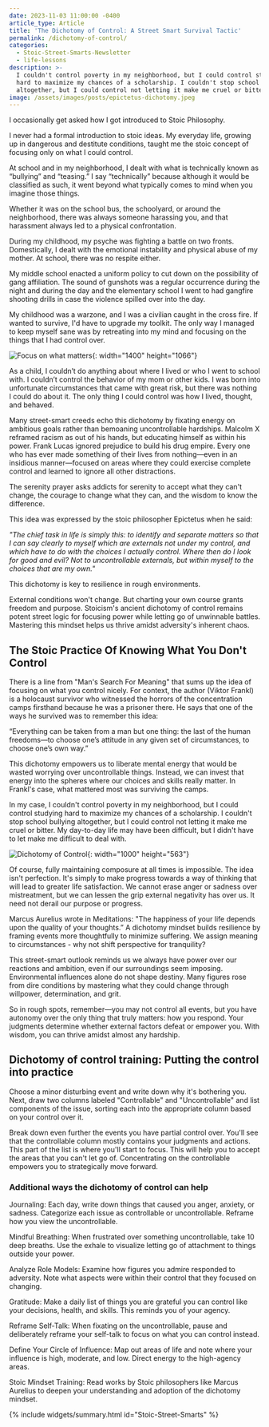 ```yaml
---
date: 2023-11-03 11:00:00 -0400
article_type: Article
title: 'The Dichotomy of Control: A Street Smart Survival Tactic'
permalink: /dichotomy-of-control/
categories:
  - Stoic-Street-Smarts-Newsletter
  - life-lessons
description: >-
  I couldn't control poverty in my neighborhood, but I could control studying
  hard to maximize my chances of a scholarship. I couldn't stop school bullying
  altogether, but I could control not letting it make me cruel or bitter.
image: /assets/images/posts/epictetus-dichotomy.jpeg
---
```

I occasionally get asked how I got introduced to Stoic Philosophy.

I never had a formal introduction to stoic ideas. My everyday life, growing up in dangerous and destitute conditions, taught me the stoic concept of focusing only on what I could control.

At school and in my neighborhood, I dealt with what is technically known as “bullying” and “teasing.” I say “technically” because although it would be classified as such, it went beyond what typically comes to mind when you imagine those things.

Whether it was on the school bus, the schoolyard, or around the neighborhood, there was always someone harassing you, and that harassment always led to a physical confrontation.

During my childhood, my psyche was fighting a battle on two fronts. Domestically, I dealt with the emotional instability and physical abuse of my mother. At school, there was no respite either.

My middle school enacted a uniform policy to cut down on the possibility of gang affiliation. The sound of gunshots was a regular occurrence during the night and during the day and the elementary school I went to had gangfire shooting drills in case the violence spilled over into the day.

My childhood was a warzone, and I was a civilian caught in the cross fire. If wanted to survive, I'd have to upgrade my toolkit. The only way I managed to keep myself sane was by retreating into my mind and focusing on the things that I had control over.

![Focus on what matters](/assets/images/posts/things-that-matter.jpeg "Focus on what matters"){: width="1400" height="1066"}

As a child, I couldn’t do anything about where I lived or who I went to school with. I couldn’t control the behavior of my mom or other kids. I was born into unfortunate circumstances that came with great risk, but there was nothing I could do about it. The only thing I could control was how I lived, thought, and behaved.

Many street-smart creeds echo this dichotomy by fixating energy on ambitious goals rather than bemoaning uncontrollable hardships. Malcolm X reframed racism as out of his hands, but educating himself as within his power. Frank Lucas ignored prejudice to build his drug empire. Every one who has ever made something of their lives from nothing—even in an insidious manner—focused on areas where they could exercise complete control and learned to ignore all other distractions.

The serenity prayer asks addicts for serenity to accept what they can't change, the courage to change what they can, and the wisdom to know the difference.

This idea was expressed by the stoic philosopher Epictetus when he said:

*"The chief task in life is simply this: to identify and separate matters so that I can say clearly to myself which are externals not under my control, and which have to do with the choices I actually control. Where then do I look for good and evil? Not to uncontrollable externals, but within myself to the choices that are my own."*

This dichotomy is key to resilience in rough environments.

External conditions won't change. But charting your own course grants freedom and purpose. Stoicism's ancient dichotomy of control remains potent street logic for focusing power while letting go of unwinnable battles. Mastering this mindset helps us thrive amidst adversity's inherent chaos.

## The Stoic Practice Of Knowing What You Don't Control

There is a line from "Man's Search For Meaning" that sums up the idea of focusing on what you control nicely. For context, the author (Viktor Frankl) is a holocaust survivor who witnessed the horrors of the concentration camps firsthand because he was a prisoner there. He says that one of the ways he survived was to remember this idea:

“Everything can be taken from a man but one thing: the last of the human freedoms—to choose one’s attitude in any given set of circumstances, to choose one’s own way.”

This dichotomy empowers us to liberate mental energy that would be wasted worrying over uncontrollable things. Instead, we can invest that energy into the spheres where our choices and skills really matter. In Frankl's case, what mattered most was surviving the camps.&nbsp;

In my case, I couldn't control poverty in my neighborhood, but I could control studying hard to maximize my chances of a scholarship. I couldn't stop school bullying altogether, but I could control not letting it make me cruel or bitter. My day-to-day life may have been difficult, but I didn't have to let make me difficult to deal with.

![Dichotomy of Control](/assets/images/posts/dichotomy-of-control.png "Dichotomy of Control"){: width="1000" height="563"}

Of course, fully maintaining composure at all times is impossible. The idea isn't perfection. It's simply to make progress towards a way of thinking that will lead to greater life satisfaction. We cannot erase anger or sadness over mistreatment, but we can lessen the grip external negativity has over us. It need not derail our purpose or progress.

Marcus Aurelius wrote in Meditations: "The happiness of your life depends upon the quality of your thoughts.” A dichotomy mindset builds resilience by framing events more thoughtfully to minimize suffering. We assign meaning to circumstances - why not shift perspective for tranquility?

This street-smart outlook reminds us we always have power over our reactions and ambition, even if our surroundings seem imposing. Environmental influences alone do not shape destiny. Many figures rose from dire conditions by mastering what they could change through willpower, determination, and grit.

So in rough spots, remember—you may not control all events, but you have autonomy over the only thing that truly matters: how you respond. Your judgments determine whether external factors defeat or empower you. With wisdom, you can thrive amidst almost any hardship.

## Dichotomy of control training: Putting the control into practice

Choose a minor disturbing event and write down why it's bothering you. Next, draw two columns labeled "Controllable" and "Uncontrollable" and list components of the issue, sorting each into the appropriate column based on your control over it.

Break down even further the events you have partial control over. You'll see that the controllable column mostly contains your judgments and actions. This part of the list is where you'll start to focus. This will help you to accept the areas that you can't let go of. Concentrating on the controllable empowers you to strategically move forward.

### Additional ways the dichotomy of control can help

Journaling: Each day, write down things that caused you anger, anxiety, or sadness. Categorize each issue as controllable or uncontrollable. Reframe how you view the uncontrollable.

Mindful Breathing: When frustrated over something uncontrollable, take 10 deep breaths. Use the exhale to visualize letting go of attachment to things outside your power.

Analyze Role Models: Examine how figures you admire responded to adversity. Note what aspects were within their control that they focused on changing.

Gratitude: Make a daily list of things you are grateful you can control like your decisions, health, and skills. This reminds you of your agency.

Reframe Self-Talk: When fixating on the uncontrollable, pause and deliberately reframe your self-talk to focus on what you can control instead.

Define Your Circle of Influence: Map out areas of life and note where your influence is high, moderate, and low. Direct energy to the high-agency areas.

Stoic Mindset Training: Read works by Stoic philosophers like Marcus Aurelius to deepen your understanding and adoption of the dichotomy mindset.

{% include widgets/summary.html id="Stoic-Street-Smarts" %}